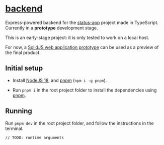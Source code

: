 # [backend]

Express-powered backend for the [status-app] project made in TypeScript. Currently in a **prototype** development stage.

This is an early-stage project: it is only tested to work on a local host.

For now, a [SolidJS web application prototype][web-prototype] can be used as a preview of the final product.


## Initial setup

- Install [NodeJS 18][nodejs], and [pnpm] (`npm i -g pnpm`).

- Run `pnpm i` in the root project folder to install the dependencies using [pnpm].


## Running

Run `pnpm dev` in the root project folder, and follow the instructions in the terminal.

`// TODO: runtime arguments`


<!-- Link aliases -->

[status-app]: https://github.com/status-app

[backend]: https://github.com/status-app/backend

[web-prototype]: https://github.com/status-app/web-prototype

[nodejs]: https://nodejs.org/en/download

[pnpm]: https://github.com/pnpm/pnpm
